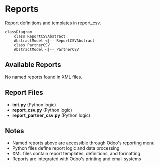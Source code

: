 # Reports

Report definitions and templates in report_csv.

```mermaid
classDiagram
    class ReportCSVAbstract
    AbstractModel <|-- ReportCSVAbstract
    class PartnerCSV
    AbstractModel <|-- PartnerCSV
```

## Available Reports

No named reports found in XML files.


## Report Files

- **__init__.py** (Python logic)
- **report_csv.py** (Python logic)
- **report_partner_csv.py** (Python logic)

## Notes
- Named reports above are accessible through Odoo's reporting menu
- Python files define report logic and data processing
- XML files contain report templates, definitions, and formatting
- Reports are integrated with Odoo's printing and email systems
